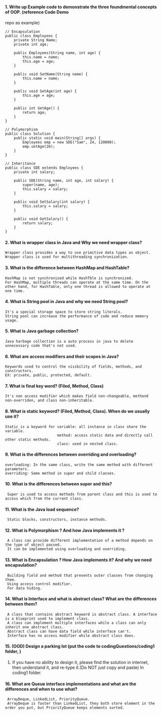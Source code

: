 #### 1.  Write up Example code to demonstrate the three foundmental concepts of OOP. (reference Code Demo 
repo as example)
```
// Encapsulation
public class Employees {
    private String Name;
    private int age;

    public Employees(String name, int age) {
        this.name = name;
        this.age = age;
    }

    public void SetName(String name) {
        this.name = name;
    }

    public void SetAge(int age) {
        this.age = age;
    }

    public int GetAge() {
        return age;
    }
}
```
```
// Polymorphism
public class Solution {
    public static void main(String[] args) {
        Employees emp = new SDE("Sam", 24, 120000);
        emp.setAge(26);
    }
}
```
```
// Inheritance
public class SDE extends Employees {
    private int salary;

    public SDE(String name, int age, int salary) {
        super(name, age);
        this.salary = salary;
    }

    public void SetSalary(int salary) {
        this.salary = salary;
    }

    public void GetSalary() {
        return salary;
    }
}
```

#### 2.  What is wrapper class in Java and Why we need wrapper class? 
    Wrapper class provides a way to use primitive data types as object.
    Wrapper class is used for multithreading synchronization.

#### 3.  What is the difference between HashMap and HashTable?
    HashMap is not synchronized while HashTble is synchronized.
    For HashMap, multiple threads can operate at the same time. On the other hand, for HashTable, only one thread is allowed to operate at one time.

#### 4.  What is String pool in Java and why we need String pool? 
    It's a special storage space to store string literals.
    String pool can increase the performance of code and reduce memory usage.

#### 5.  What is Java garbage collection?
    Java harbage collection is a auto process in java to delete unnecessary code that's not used.

#### 6.  What are access modifiers and their scopes in Java? 
    Keywords used to control the visibility of fields, methods, and constructors.
    EX: private, public, protected, default.

#### 7.  What is final key word? (Filed, Method, Class)
    It's non access modifier which makes field non-changeable, methond non-overriden, and class non-inheritable.

#### 8.  What is static keyword? (Filed, Method, Class). When do we usually use it?
    Static is a keyword for variable: all instance in class share the variable.
                            method: access static data and directly call other static methods.
                            class: used in nested class.

#### 9.  What is the differences between overriding and overloading?
    overloading: In the same class, write the same method with different parameters.
    overriding: Same method in super and child classes.

#### 10.  What is the differences between super and this?
     Super is used to access methods from parent class and this is used to access which from the current class.

#### 11.  What is the Java load sequence?
     Static blocks, constructors, instance methods.

#### 12.  What is Polymorphism ? And how Java implements it ? 
     A class can provide different implementation of a method depends on the type of object passed.
     It can be implemented using overloading and overriding.

#### 13.  What is Encapsulation ? How Java implements it? And why we need encapsulation? 
     Building field and method that prevents outer classes from changing them.
     Using access control modifier.
     For data hiding.

#### 14.  What is Interface and what is abstract class? What are the differences between them?
     A class that contains abstract keyword is abstract class. A interface is a blueprint used to implement class.
     A class can implement multiple interfaces while a class can only inherit one abstract class.
     Abstract class can have data field while interface can't.
     Interface has no access modifier while abstract class does.

#### 15.  (OOD) Design a parking lot (put the code to codingQuestions/coding1 folder, )
1.  If you have no ability to design it, please find the solution in internet, then understand it, and re-type 
it.(Do NOT just copy and paste)
     In coding1 folder.

#### 16.  What are Queue interface implementations and what are the differences and when to use what?
     ArrayDeque, LinkedList, PriorityQueue.
     ArrayDeque is faster than LinkedList, they both store element in the order you put, but PriorityQueue keeps elements sorted.
